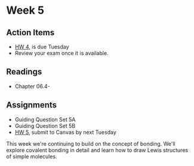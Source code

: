 # Week 5




## Action Items
* [HW 4](https://genchem.science.psu.edu/homework-4-houck), is due Tuesday
* Review your exam once it is available.

## Readings
* Chapter 06.4-

## Assignments
- Guiding Question Set 5A
- Guiding Question Set 5B
- [HW 5](https://genchem.science.psu.edu/homework-5-houck), submit to Canvas by next Tuesday



This week we're continuing to build on the concept of bonding.  We'll explore covalent bonding in detail and learn how to draw Lewis structures of simple molecules.

